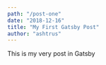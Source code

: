 ```yaml
---
path: "/post-one"
date: "2018-12-16"
title: "My First Gatsby Post"
author: "ashtrus"
---
```


This is my very post in Gatsby
